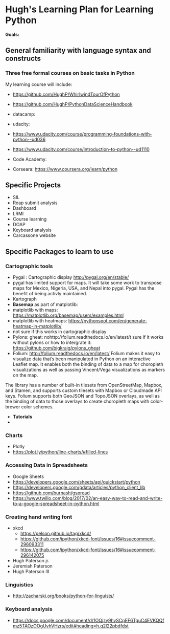 # Hugh's Learning Plan for Learning Python

**Goals:**

## General familiarity with language syntax and constructs

### Three free formal courses on basic tasks in Python
My learning course will include:
* https://github.com/HughP/WhirlwindTourOfPython
* https://github.com/HughP/PythonDataScienceHandbook
* datacamp: 

* udacity:
 * https://www.udacity.com/course/programming-foundations-with-python--ud036
 * https://www.udacity.com/course/introduction-to-python--ud1110
* Code Academy:
* Corseara: https://www.coursera.org/learn/python

## Specific Projects

* SIL
 * Reap submit analysis
 * Dashboard
 * LRMI
 * Course learning
 * DOAP
 * Keyboard analysis
 * Carcassone website
 

## Specific Packages to learn to use

### Cartographic tools
* Pygal : Cartographic display http://pygal.org/en/stable/
 * pygal has limited support for maps. It will take some work to transpose maps for Mexico, Nigeria, USA, and Nepal into pygal. Pygal has the benefit of being activly maintained.
* Kartograph
* **Basemap** as part of matplotlib:
 * matplotlib with maps: https://matplotlib.org/basemap/users/examples.html
 * matplotlib with heatmaps: https://pythonspot.com/en/generate-heatmap-in-matplotlib/
  * not sure if this works in cartographic display
* Pylons: gheat: nohttp://folium.readthedocs.io/en/latest/t sure if it works without pylons or how to intergrate it: https://github.com/bigkraig/pylons_gheat
* Folium: http://folium.readthedocs.io/en/latest/
  Folium makes it easy to visualize data that’s been manipulated in Python on an interactive Leaflet map. It enables both the binding of data to a map for choropleth visualizations as well as passing Vincent/Vega visualizations as markers on the map.

The library has a number of built-in tilesets from OpenStreetMap, Mapbox, and Stamen, and supports custom tilesets with Mapbox or Cloudmade API keys. Folium supports both GeoJSON and TopoJSON overlays, as well as the binding of data to those overlays to create choropleth maps with color-brewer color schemes.

* **Tutorials** 
 * 

### Charts
* Plotly
 * https://plot.ly/python/line-charts/#filled-lines
 
 ### Accessing Data in Spreadsheets
 * Google Sheets
  * https://developers.google.com/sheets/api/quickstart/python
  * https://developers.google.com/gdata/articles/python_client_lib
  * https://github.com/burnash/gspread
  * https://www.twilio.com/blog/2017/02/an-easy-way-to-read-and-write-to-a-google-spreadsheet-in-python.html
  
  ### Creating hand writing font
  * xkcd
    * https://pelson.github.io/tag/xkcd/
    * https://github.com/ipython/xkcd-font/issues/16#issuecomment-296093311
    * https://github.com/ipython/xkcd-font/issues/16#issuecomment-296142075
  * Hugh Paterson jr.
  * Jeremiah Paterson
  * Hugh Paterson III
   
 ### Linguistics
 * http://zacharski.org/books/python-for-linguists/
 
 ### Keyboard analysis
 * https://docs.google.com/document/d/1OQjzy9hySCpEF6TguC4EVKQQfmz5TAOzOOgUvhVHzrs/edit#heading=h.q2l22pbdfdst
 
